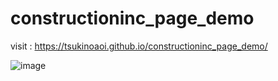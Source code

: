 # constructioninc_page_demo


visit : https://tsukinoaoi.github.io/constructioninc_page_demo/

![image](https://user-images.githubusercontent.com/64287766/170329041-9a85a719-310f-4a37-8db7-65090471abde.png)

